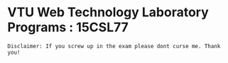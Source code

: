 # VTU Web Technology Laboratory Programs : 15CSL77

    Disclaimer: If you screw up in the exam please dont curse me. Thank you!